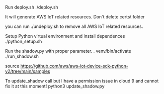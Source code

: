 Run deploy.sh
./deploy.sh

It will generate AWS IoT related resources.
Don't delete certs\ folder

you can run ./undeploy.sh to remove all AWS IoT related resources.

Setup Python virtual environment and install dependences
./python_setup.sh

Run the shadow.py with proper parameter.
. venv/bin/activate
./run_shadow.sh

source https://github.com/aws/aws-iot-device-sdk-python-v2/tree/main/samples

To update_shadow call but I have a permission issue in cloud 9 and cannot fix it at this moment!
python3 update_shadow.py

